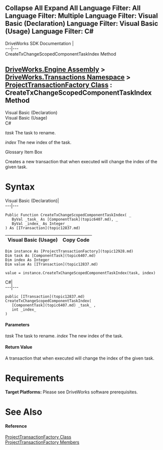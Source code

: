 Collapse All Expand All Language Filter: All  Language Filter: Multiple  Language Filter: Visual Basic (Declaration) Language Filter: Visual Basic (Usage) Language Filter: C#  
---  
DriveWorks SDK Documentation  |   
---|---  
CreateTxChangeScopedComponentTaskIndex Method   
  
[DriveWorks.Engine Assembly](topic2156.md) > [DriveWorks.Transactions Namespace](topic12835.md) > [ProjectTransactionFactory Class](topic12928.md) : CreateTxChangeScopedComponentTaskIndex Method  
---  
  
Visual Basic (Declaration)    
Visual Basic (Usage)    
C# 

_task_
    The task to rename.

_index_
    The new index of the task.

Glossary Item Box

Creates a new transaction that when executed will change the index of the given task. 

# Syntax

Visual Basic (Declaration)|   
---|---  
      
    
    Public Function CreateTxChangeScopedComponentTaskIndex( _
       ByVal _task_ As [ComponentTask](topic6407.md), _
       ByVal _index_ As Integer _
    ) As [ITransaction](topic12837.md)  
  
Visual Basic (Usage)| Copy Code  
---|---  
      
    
    Dim instance As [ProjectTransactionFactory](topic12928.md)
    Dim task As [ComponentTask](topic6407.md)
    Dim index As Integer
    Dim value As [ITransaction](topic12837.md)
     
    value = instance.CreateTxChangeScopedComponentTaskIndex(task, index)  
  
C#|   
---|---  
      
    
    public [ITransaction](topic12837.md) CreateTxChangeScopedComponentTaskIndex( 
       [ComponentTask](topic6407.md) _task_ ,
       int _index_
    )  
  
#### Parameters

 _task_
    The task to rename.
_index_
    The new index of the task.

#### Return Value

A transaction that when executed will change the index of the given task.

# Requirements

**Target Platforms:** Please see DriveWorks software prerequisites.

# See Also

#### Reference

[ProjectTransactionFactory Class](topic12928.md)   
[ProjectTransactionFactory Members](topic12929.md)


